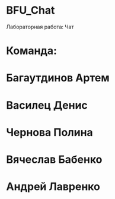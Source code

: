 # BFU_Chat
Лабораторная работа: Чат
# Команда: 
# Багаутдинов Артем
# Василец Денис
# Чернова Полина
# Вячеслав Бабенко 
# Андрей Лавренко 
